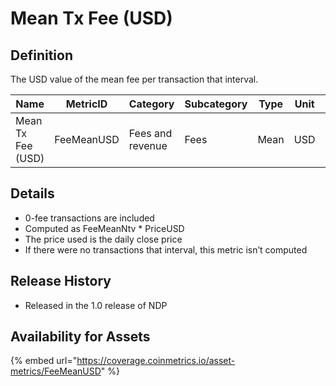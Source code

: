 # Mean Tx Fee (USD)

## Definition

The USD value of the mean fee per transaction that interval.

| Name              | MetricID   | Category         | Subcategory | Type | Unit | Interval |
| ----------------- | ---------- | ---------------- | ----------- | ---- | ---- | -------- |
| Mean Tx Fee (USD) | FeeMeanUSD | Fees and revenue | Fees        | Mean | USD  | 1 day    |

## Details

* 0-fee transactions are included
* Computed as FeeMeanNtv \* PriceUSD
* The price used is the daily close price
* If there were no transactions that interval, this metric isn’t computed

## Release History

* Released in the 1.0 release of NDP

## Availability for Assets

{% embed url="https://coverage.coinmetrics.io/asset-metrics/FeeMeanUSD" %}
